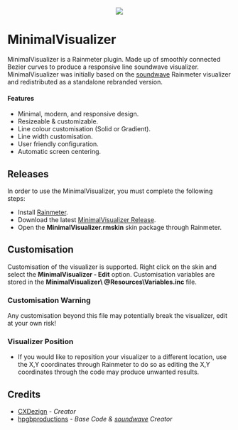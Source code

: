 <br>
<p align="center">
  <img src="https://i.imgur.com/CFpn00i.png">
</p>

# MinimalVisualizer
MinimalVisualizer is a Rainmeter plugin. Made up of smoothly connected Bezier curves to produce a responsive line soundwave visualizer.
MinimalVisualizer was initially based on the [soundwave](https://github.com/hpgbproductions/soundwave) Rainmeter visualizer and redistributed as a standalone rebranded version.

#### Features
* Minimal, modern, and responsive design.
* Resizeable & customizable.
* Line colour customisation (Solid or Gradient).
* Line width customisation.
* User friendly configuration.
* Automatic screen centering.

## Releases
In order to use the MinimalVisualizer, you must complete the following steps:
* Install [Rainmeter](https://www.rainmeter.net).
* Download the latest [MinimalVisualizer Release](https://github.com/CXDezign/MinimalVisualizer/releases).
* Open the **MinimalVisualizer.rmskin** skin package through Rainmeter.

## Customisation
Customisation of the visualizer is supported. Right click on the skin and select the **MinimalVisualizer - Edit** option.
Customisation variables are stored in the **MinimalVisualizer\ @Resources\Variables.inc** file.

### Customisation Warning
Any customisation beyond this file may potentially break the visualizer, edit at your own risk!

### Visualizer Position
* If you would like to reposition your visualizer to a different location, use the X,Y coordinates through Rainmeter to do so as editing the X,Y coordinates through the code may produce unwanted results.

## Credits
* [CXDezign](https://github.com/CXDezign) - *Creator*
* [hpgbproductions](https://github.com/hpgbproductions) - *Base Code & [soundwave](https://github.com/hpgbproductions/soundwave) Creator*
